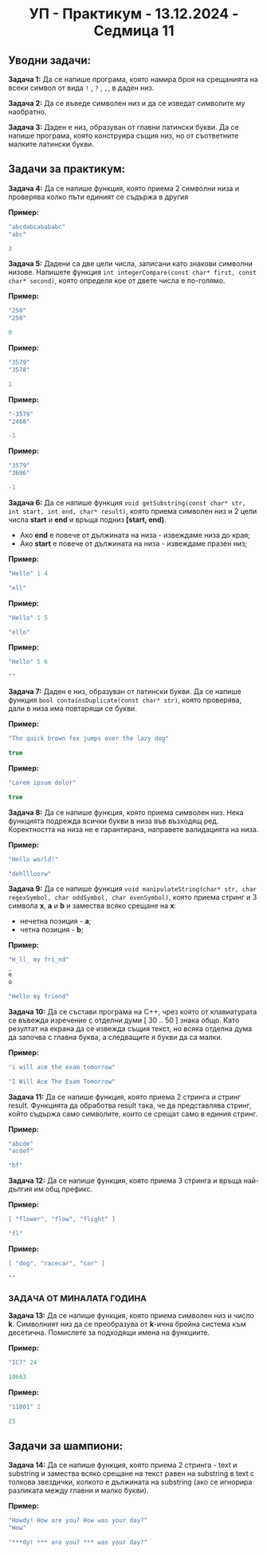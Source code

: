 <h1 align="center">УП - Практикум - 13.12.2024 - Седмица 11</h1>

## Уводни задачи:

**Задача 1:** Да се напише програма, която намира броя на срещанията на всеки символ от вида `!` , `?` , `,`, в даден низ.

**Задача 2:** Да се въведе символен низ и да се изведат символите му наобратно.

**Задача 3:** Даден е низ, образуван от главни латински букви. Да се напише програма, която конструира същия низ, но от съответните малките латински букви.

## Задачи за практикум:

**Задача 4:** Да се напише функция, която приема 2 символни низа и проверява колко пъти единият се съдържа в другия

**Пример:**

```c++
"abcdabcabababc"
"abc"
```

```c++
3
```

**Задача 5:** Дадени са две цели числа, записани като знакови символни низове. Напишете функция `int integerCompare(const char* first, const char* second)`, която определя кое от двете числа е по-голямо.

**Пример:**

```c++
"250"
"250"
```

```c++
0
```

**Пример:**

```c++
"3579"
"3578"
```

```c++
1
```

**Пример:**

```c++
"-3579"
"2468"
```

```c++
-1
```

**Пример:**

```c++
"3579"
"3696"
```

```c++
-1
```

**Задача 6:** Да се напише функция `void getSubstring(const char* str, int start, int end, char* result)`, която приема символен низ и 2 цели числа **start** и **end** и връща подниз **[start, end)**. 

- Ако **end** е повече от дължината на низа - извеждаме низа до края;
- Ако **start** е повече от дължината на низа - извеждаме празен низ;

**Пример:**

```c++
"Hello" 1 4
```

```c++
"ell"
```

**Пример:**

```c++
"Hello" 1 5
```

```c++
"ello"
```
**Пример:**

```c++
"Hello" 5 6
```

```c++
""
```

**Задача 7:** Даден е низ, образуван от латински букви. Да се напише функция `bool containsDuplicate(const char* str)`, която проверява, дали в низа има повтарящи се букви.

**Пример:**

```c++
"The quick brown fox jumps over the lazy dog"
```

```c++
true
```

**Пример:**

```c++
"Lorem ipsum dolor"
```

```c++
true
```

**Задача 8:** Да се напише функция, която приема символен низ. Нека функцията подрежда всички букви в низа във възходящ ред. Коректността на низа не е гарантирана, направете валидацията на низа.

**Пример:**

```c++
"Hello world!"
```

```c++
"dehllloorw"
```

**Задача 9:** Да се напише функция `void manipulateString(char* str, char regexSymbol, char oddSymbol, char evenSymbol)`, която приема стринг и 3 символа **x**, **a** и **b** и замества всяко срещане на **x**:

- нечетна позиция - **a**;
- четна позиция - **b**;

**Пример:**

```c++
"H_ll_ my fri_nd" 
_ 
e 
o
```

```c++
"Hello my friend"
```

**Задача 10:** Да се състави програма на C++, чрез която от клавиатурата се въвежда изречение с отделни думи [ 30 .. 50 ] знака общо. Като резултат на екрана да се извежда същия текст, но всяка отделна дума да започва с главна буква, а следващите я букви да са малки. 

**Пример:**

```c++
"i will ace the exam tomorrow"
```

```c++
"I Will Ace The Exam Tomorrow"
```

**Задача 11:** Да се напише функция, която приема 2 стринга и стринг result. Функцията да обработва result така, че да представлява стринг, който съдържа само символите, които се срещат само в единия стринг.

**Пример:**

```c++
"abcde"
"acdef"
```

```c++
"bf"
```

**Задача 12:** Да се напише функция, която приема 3 стринга и връща най-дългия им общ префикс.

**Пример:**

```c++
[ "flower", "flow", "flight" ]
```

```c++
"fl"
```
**Пример:**

```c++
[ "dog", "racecar", "car" ]
```

```c++
""
```

### ЗАДАЧА ОТ МИНАЛАТА ГОДИНА

**Задача 13:** Да се напише функция, която приема символен низ и число **k**. Символният низ да се преобразува от **k**-ична бройна система към десетична. Помислете за подходящи имена на функциите.

**Пример:**

```c++
"IC7" 24
```

```c++
10663
```

**Пример:**

```c++
"11001" 2
```

```c++
25
```

## Задачи за шампиони:

**Задача 14:** Да се напише функция, която приема 2 стринга - text и substring и замества всяко срещане на текст равен на substring в text с толкова звездички, колкото е дължината на substring (ако се игнорира разликата между главни и малко букви).

**Пример:**

```c++
"Howdy! How are you? How was your day?"
"How"
```

```c++
"***dy! *** are you? *** was your day?"
```
